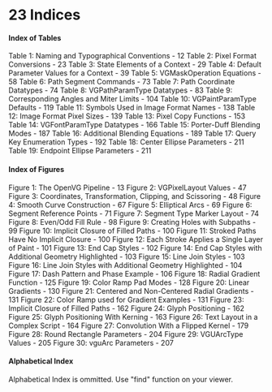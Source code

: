 # 23 Indices<a name="chapter23"><a> <a name="Indices"><a>
#### Index of Tables<a name="Index_of_Tables"><a>
Table 1: Naming and Typographical Conventions - 12
Table 2: Pixel Format Conversions - 23
Table 3: State Elements of a Context - 29
Table 4: Default Parameter Values for a Context - 39
Table 5: VGMaskOperation Equations - 58
Table 6: Path Segment Commands - 73
Table 7: Path Coordinate Datatypes - 74
Table 8: VGPathParamType Datatypes - 83
Table 9: Corresponding Angles and Miter Limits - 104
Table 10: VGPaintParamType Defaults - 119
Table 11: Symbols Used in Image Format Names - 138
Table 12: Image Format Pixel Sizes - 139
Table 13: Pixel Copy Functions - 153
Table 14: VGFontParamType Datatypes - 166
Table 15: Porter-Duff Blending Modes - 187
Table 16: Additional Blending Equations - 189
Table 17: Query Key Enumeration Types - 192
Table 18: Center Ellipse Parameters - 211
Table 19: Endpoint Ellipse Parameters - 211

#### Index of Figures <a name="Index_of_Figures"><a>
Figure 1: The OpenVG Pipeline - 13
Figure 2: VGPixelLayout Values - 47
Figure 3: Coordinates, Transformation, Clipping, and Scissoring - 48
Figure 4: Smooth Curve Construction - 67
Figure 5: Elliptical Arcs - 69
Figure 6: Segment Reference Points - 71
Figure 7: Segment Type Marker Layout - 74
Figure 8: Even/Odd Fill Rule - 98
Figure 9: Creating Holes with Subpaths - 99
Figure 10: Implicit Closure of Filled Paths - 100
Figure 11: Stroked Paths Have No Implicit Closure - 100
Figure 12: Each Stroke Applies a Single Layer of Paint - 101
Figure 13: End Cap Styles - 102
Figure 14: End Cap Styles with Additional Geometry Highlighted - 103
Figure 15: Line Join Styles - 103
Figure 16: Line Join Styles with Additional Geometry Highlighted - 104
Figure 17: Dash Pattern and Phase Example - 106
Figure 18: Radial Gradient Function - 125
Figure 19: Color Ramp Pad Modes - 128
Figure 20: Linear Gradients - 130
Figure 21: Centered and Non-Centered Radial Gradients - 131
Figure 22: Color Ramp used for Gradient Examples - 131
Figure 23: Implicit Closure of Filled Paths - 162
Figure 24: Glyph Positioning - 162
Figure 25: Glyph Positioning With Kerning - 163
Figure 26: Text Layout in a Complex Script - 164
Figure 27: Convolution With a Flipped Kernel - 179
Figure 28: Round Rectangle Parameters - 204
Figure 29: VGUArcType Values - 205
Figure 30: vguArc Parameters - 207

#### Alphabetical Index <a name="Alphabetical_Index"><a>
Alphabetical Index is ommitted.  Use "find" function on your viewer.

<div style="page-break-after: always;"> </div>

